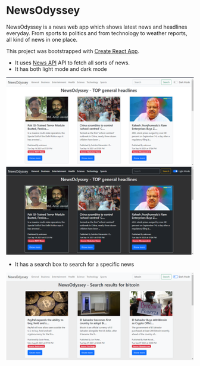 # NewsOdyssey

NewsOdyssey is a news web app which shows latest news and headlines everyday. From sports to politics and from technology to weather reports, all kind of news in one place.

This project was bootstrapped with [Create React App](https://github.com/facebook/create-react-app).

- It uses [News API](https://newsapi.org/) API to fetch all sorts of news.
- It has both light mode and dark mode

![LightMode](./ss/lightMode.png)
![DarkMode](./ss/darkMode.png)
- It has a search box to search for a specific news

![specificSearch](./ss/searchFeature.png)